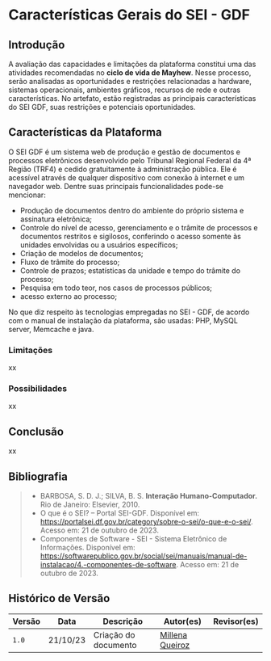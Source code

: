 # Características Gerais do SEI - GDF

## Introdução

A avaliação das capacidades e limitações da plataforma constitui uma das atividades recomendadas no <b>ciclo de vida de Mayhew</b>. Nesse processo, serão analisadas as oportunidades e restrições relacionadas a hardware, sistemas operacionais, ambientes gráficos, recursos de rede e outras características. No artefato, estão registradas as principais características do SEI GDF, suas restrições e potenciais oportunidades.

## Características da Plataforma

O SEI GDF é um sistema web de produção e gestão de documentos e processos eletrônicos desenvolvido pelo Tribunal Regional Federal da 4ª Região (TRF4) e cedido gratuitamente à administração pública. Ele é acessível através de qualquer dispositivo com conexão à internet e um navegador web. Dentre suas principais funcionalidades pode-se mencionar:
-  Produção de documentos dentro do ambiente do próprio sistema e assinatura eletrônica;
- Controle do nível de acesso, gerenciamento e o trâmite de processos e documentos restritos e sigilosos, conferindo o acesso somente às unidades envolvidas ou a usuários específicos; 
- Criação de modelos de documentos;
- Fluxo de trâmite do processo;
- Controle de prazos; estatísticas da unidade e tempo do trâmite do processo;
- Pesquisa em todo teor, nos casos de processos públicos;
- acesso externo ao processo; 

No que diz respeito às tecnologias empregadas no SEI - GDF, de acordo com o manual de instalação da plataforma, são usadas: PHP, MySQL server, Memcache e java.

### Limitações
xx

### Possibilidades
xx

## Conclusão
xx

## Bibliografia

> - BARBOSA, S. D. J.; SILVA, B. S. **Interação Humano-Computador.** Rio de Janeiro: Elsevier, 2010.
> - O que é o SEI? – Portal SEI-GDF. Disponível em: <https://portalsei.df.gov.br/category/sobre-o-sei/o-que-e-o-sei/>. Acesso em: 21 de outubro de 2023.
> - Componentes de Software - SEI - Sistema Eletrônico de Informações. Disponível em: <https://softwarepublico.gov.br/social/sei/manuais/manual-de-instalacao/4.-componentes-de-software>. Acesso em: 21 de outubro de 2023.

## Histórico de Versão

| Versão | Data     | Descrição            | Autor(es)                                     | Revisor(es)                                          |
| ------ | -------- | -------------------- | --------------------------------------------- | ---------------------------------------------------- |
| `1.0`  | 21/10/23 | Criação do documento | [Millena Queiroz](https://github.com/millenaqueiroz) |  |
